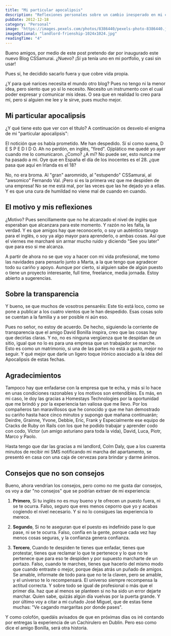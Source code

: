 ```yaml
---
title: "Mi particular apocalipsis"
description: "Reflexiones personales sobre un cambio inesperado en mi carrera profesional y las lecciones aprendidas."
pubDate: 2012-12-18
category: "Personal"
image: "https://images.pexels.com/photos/8386440/pexels-photo-8386440.jpeg?auto=compress&cs=tinysrgb&w=1260&h=750&dpr=2"
imageOptional: "landlord-frienship-1024x1024.jpg"
readingTime: "4"
---
```


Bueno amigos, por medio de este post pretendo dar por inaugurado este nuevo Blog CSSamurai. ¿Nuevo? ¡Sí ya tenía uno en mi portfolio, y casi sin usar!

Pues sí, he decidido sacarlo fuera y que cobre vida propia.

¿Y para qué narices necesita el mundo otro blog? Pues no tengo ni la menor idea, pero siento que yo sí lo necesito. Necesito un instrumento con el cual poder expresar y comunicar mis ideas. O sea que en realidad lo creo para mí, pero si alguien me lee y le sirve, pues mucho mejor.

## Mi particular apocalipsis

¿Y qué tiene esto que ver con el título? A continuación os desvelo el enigma de mi "particular apocalipsis":

El notición que os había prometido. Me han despedido. Sí sí como suena, D E S P E D I D O. Ah no perdón, en inglés, "fired". Ojiplático me quedé yo ayer cuando me lo comunicaron. ¿Como? ¿A mí? No puede ser, esto nunca me ha pasado a mi. Oye que en España el día de los inocentes es el 28. ¿que pasa que aquí en Irlanda es el 18?

No, no era broma. Al "gran" aaromnido, al "estupendo" CSSamurai, al "awsomico" Fernando Val. ¡Pero si es la primera vez que me despiden de una empresa! No se me está mal, por las veces que las he dejado yo a ellas. Y es que una cura de humildad no viene mal de cuando en cuando.

## El motivo y mis reflexiones

¿Motivo? Pues sencillamente que no he alcanzado el nivel de inglés que esperaban que alcanzara para este momento. Y razón no les falta, la verdad. Y es que amigos hay que reconocerlo, o soy un auténtico tarugo para el inglés, o soy ya algo mayor para aprenderlo, o ambas cosas. Así que el viernes me marcharé sin armar mucho ruido y diciendo "See you later" que para eso si me alcanza.

A partir de ahora no se que voy a hacer con mi vida profesional, me tomo las navidades para pensarlo junto a Marta, a la que tengo que agradecer todo su cariño y apoyo. Aunque por cierto, si alguien sabe de algún puesto o tiene un proyecto interesante, full time, freelance, media jornada. Estoy abierto a sugerencias.

## Sobre la transparencia

Y bueno, se que muchos de vosotros pensaréis: Este tío está loco, como se pone a publicar a los cuatro vientos que le han despedido. Esas cosas solo se cuentan a la familia y a ser posible ni aún eso.

Pues no señor, no estoy de acuerdo. De hecho, siguiendo la corriente de transparencia que el amigo David Bonilla inspira, creo que las cosas hay que decirlas claras. Y no, no es ninguna vergüenza que te despidan de un sitio, igual que no lo es para una empresa que un trabajador se marche. Esto es como un matrimonio, si una de las partes no está a gusto, mejor no seguir. Y qué mejor que darle un ligero toque irónico asociado a la idea del Apocalipsis de estas fechas.

## Agradecimientos

Tampoco hay que enfadarse con la empresa que te echa, y más si lo hace en unas condiciones razonables y los motivos son entendibles. Es más, en mi caso, le doy las gracias a Homestays Technologies por la oportunidad que me brindó y por la experiencia tan valiosa que me llevo. Por los compañeros tan maravillosos que he conocido y que me han demostrado su cariño hasta hace cinco minutos y supongo que mañana continuarán; Deirdre, Grainne, Yvone, Debbie, Eric, Frank y Especialmente ese equipo de Cracks de Ruby on Rails con los que he podido trabajar y aprender codo con codo, Víctor (un amigo asturiano para toda la vida), David, Luca, Piotr, Marco y Paolo.

Hasta tengo que dar las gracias a mi landlord, Colm Daly, que a los cuarenta minutos de recibir mi SMS notificando mi marcha del apartamento, se presentó en casa con una caja de cervezas para brindar y darme ánimos.

## Consejos que no son consejos

Bueno, ahora vendrían los consejos, pero como no me gusta dar consejos, os voy a dar "no consejos" que se podrían extraer de mi experiencia:

1. **Primero**, Si tu inglés no es muy bueno y te ofrecen un puesto fuera, ni se te ocurra. Falso, seguro que eres menos ceporro que yo y acabas cogiendo el nivel necesario. Y si no lo consigues las experiencia lo merece.

2. **Segundo**, Si no te aseguran que el puesto es indefinido pase lo que pase, ni se te ocurra. Falso, confía en la gente, porque cada vez hay menos cosas seguras, y la confianza genera confianza.

3. **Tercero**, Cuando te despiden te tienes que enfadar, tienes que protestar, tienes que reclamar lo que te pertenece y lo que no te pertenece que para eso te despiden y por supuesto marcharte de un portazo. Falso, cuando te marches, tienes que hacerlo del mismo modo que cuando entraste o mejor, porque dejas atrás un puñado de amigos. Se amable, informate de todo para que no te la claven, pero se amable, y el universo te lo recompensará. El universo siempre recompensa la actitud correcta. Y sobre todo se igual de profesional o más que el primer día. haz que al menos se planteen si no ha sido un error dejarte marchar. Quien sabe, quizás algún día vuelvas por la puerta grande. Y por último voy a citar a mi cuñado José Miguel, que de estas tiene muchas: "Ve cagando margaritas por donde pases".

Y como colofón, quedáis avisados de que en próximas días os iré contando por entregas la experiencia de un Cachirulero en Dublin. Pero eso como dice el amigo Bonilla, será otra historia.